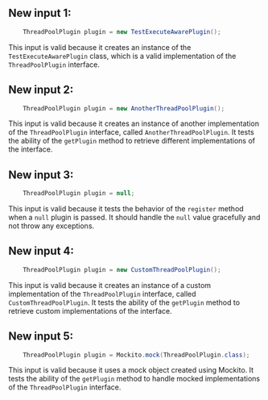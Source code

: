 ## New input 1:
```java
    ThreadPoolPlugin plugin = new TestExecuteAwarePlugin();
```
This input is valid because it creates an instance of the `TestExecuteAwarePlugin` class, which is a valid implementation of the `ThreadPoolPlugin` interface.

## New input 2:
```java
    ThreadPoolPlugin plugin = new AnotherThreadPoolPlugin();
```
This input is valid because it creates an instance of another implementation of the `ThreadPoolPlugin` interface, called `AnotherThreadPoolPlugin`. It tests the ability of the `getPlugin` method to retrieve different implementations of the interface.

## New input 3:
```java
    ThreadPoolPlugin plugin = null;
```
This input is valid because it tests the behavior of the `register` method when a `null` plugin is passed. It should handle the `null` value gracefully and not throw any exceptions.

## New input 4:
```java
    ThreadPoolPlugin plugin = new CustomThreadPoolPlugin();
```
This input is valid because it creates an instance of a custom implementation of the `ThreadPoolPlugin` interface, called `CustomThreadPoolPlugin`. It tests the ability of the `getPlugin` method to retrieve custom implementations of the interface.

## New input 5:
```java
    ThreadPoolPlugin plugin = Mockito.mock(ThreadPoolPlugin.class);
```
This input is valid because it uses a mock object created using Mockito. It tests the ability of the `getPlugin` method to handle mocked implementations of the `ThreadPoolPlugin` interface.